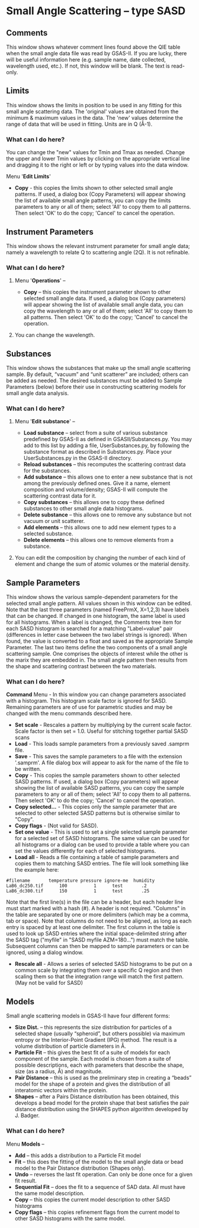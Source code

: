 # Small Angle Scattering – type SASD

## Comments

This window shows whatever comment lines found above the QIE table when the small angle data file was read by GSAS-II. If you are lucky, there will be useful information here (e.g. sample name, date collected, wavelength used, etc.). If not, this window will be blank. The text is read-only.

## Limits

This window shows the limits in position to be used in any fitting for this small angle scattering data. The 'original' values are obtained from the minimum & maximum values in the data. The 'new' values determine the range of data that will be used in fitting. Units are in Q (Å-1).

### What can I do here?

You can change the "new" values for Tmin and Tmax as needed. Change the upper and lower Tmin values by clicking on the appropriate vertical line and dragging it to the right or left or by typing values into the data window.

Menu '**Edit Limits**'

* **Copy** - this copies the limits shown to other selected small angle patterns. If used, a dialog box (Copy Parameters) will appear showing the list of available small angle patterns, you can copy the limits parameters to any or all of them; select 'All' to copy them to all patterns. Then select 'OK' to do the copy; 'Cancel' to cancel the operation.

## Instrument Parameters

This window shows the relevant instrument parameter for small angle data; namely a wavelength to relate Q to scattering angle (2Q). It is not refinable.

### What can I do here?

1. Menu '**Operations**' –

    * **Copy** – this copies the instrument parameter shown to other selected small angle data. If used, a dialog box (Copy parameters) will appear showing the list of available small angle data, you can copy the wavelength to any or all of them; select 'All' to copy them to all patterns. Then select 'OK' to do the copy; 'Cancel' to cancel the operation.

2. You can change the wavelength.

## Substances

This window shows the substances that make up the small angle scattering sample. By default, “vacuum” and “unit scatterer” are included; others can be added as needed. The desired substances must be added to Sample Parameters (below) before their use in constructing scattering models for small angle data analysis.

### What can I do here?

1. Menu '**Edit substance**' –

    * **Load substance** – select from a suite of various substance predefined by GSAS-II as defined in GSASII/Substances.py. You may add to this list by adding a file, UserSubstances.py, by following the substance format as described in Substances.py. Place your UserSubstances.py in the GSAS-II directory.
    * **Reload substances** – this recomputes the scattering contrast data for the substances.
    * **Add substance** – this allows one to enter a new substance that is not among the previously defined ones. Give it a name, element composition and volume/density; GSAS-II will compute the scattering contrast data for it.
    * **Copy substances** – this allows one to copy these defined substances to other small angle data histograms.
    * **Delete substance** – this allows one to remove any substance but not vacuum or unit scatterer.
    * **Add elements** – this allows one to add new element types to a selected substance.
    * **Delete elements** – this allows one to remove elements from a substance.

2. You can edit the composition by changing the number of each kind of element and change the sum of atomic volumes or the material density.

## Sample Parameters

This window shows the various sample-dependent parameters for the selected small angle pattern. All values shown in this window can be edited. Note that the last three parameters (named FreePrmX, X=1,2,3) have labels that can be changed. If changed in one histogram, the same label is used for all histograms. When a label is changed, the Comments tree item for each SASD histogram is searched for a matching "Label=value" pair (differences in letter case between the two label strings is ignored). When found, the value is converted to a float and saved as the appropriate Sample Parameter. The last two items define the two components of a small angle scattering sample. One comprises the objects of interest while the other is the marix they are embedded in. The small angle pattern then results from the shape and scattering contrast between the two materials.

### What can I do here?

**Command** Menu  - In this window you can change parameters associated with a histogram. This histogram scale factor is ignored for SASD. Remaining parameters are of use for parametric studies and may be changed with the menu commands described here.

* **Set scale** - Rescales a pattern by multiplying by the current scale factor. Scale factor is then set = 1.0. Useful for stitching together partial SASD scans
* **Load** - This loads sample parameters from a previously saved .samprm file.
* **Save** - This saves the sample parameters to a file with the extension '.samprm'. A file dialog box will appear to ask for the name of the file to be written.
* **Copy** - This copies the sample parameters shown to other selected SASD patterns. If used, a dialog box (Copy parameters) will appear showing the list of available SASD patterns, you can copy the sample parameters to any or all of them; select 'All' to copy them to all patterns. Then select 'OK' to do the copy; 'Cancel' to cancel the operation.
* **Copy selected...** - This copies only the sample parameter that are selected to other selected SASD patterns but is otherwise similar to "Copy".
* **Copy flags** - (Not valid for SASD).
* **Set one value** - This is used to set a single selected sample parameter for a selected set of SASD histograms. The same value can be used for all histograms or a dialog can be used to provide a table where you can set the values differently for each of selected histograms.
* **Load all** - Reads a file containing a table of sample parameters and copies them to matching SASD entries. The file will look something like the example here:

```
#filename       temperature pressure ignore-me  humidity
LaB6_dc250.tif      100          1      test       .2
LaB6_dc300.tif      150          1      test       .25
```

Note that the first line(s) in the file can be a header, but each header line must start marked with a hash (#). A header is not required. "Columns" in the table are separated by one or more delimiters (which may be a comma, tab or space). Note that columns do not need to be aligned, as long as each entry is spaced by at least one delimiter. The first column in the table is used to look up SASD entries where the initial space-delimited string after the SASD tag ("myfile" in "SASD myfile AZM=180...") must match the table. Subsequent columns can then be mapped to sample parameters or can be ignored, using a dialog window.

* **Rescale all** - Allows a series of selected SASD histograms to be put on a common scale by integrating them over a specific Q region and then scaling them so that the integration range will match the first pattern. (May not be valid for SASD)

## Models

Small angle scattering models in GSAS-II have four different forms:

* **Size Dist.** – this represents the size distribution for particles of a selected shape (usually “spheroid”, but others possible) via maximum entropy or the Interior-Point Gradient (IPG) method. The result is a volume distribution of particle diameters in Å.
* **Particle Fit** – this gives the best fit of a suite of models for each component of the sample. Each model is chosen from a suite of possible descriptions, each with parameters that describe the shape, size (as a radius, Å) and magnitude.
* **Pair Distance** – this is used as the preliminary step in creating a “beads” model for the shape of a protein and gives the distribution of all interatomic vectors within the protein.
* **Shapes** – after a Pairs Distance distribution has been obtained, this develops a bead model for the protein shape that best satisfies the pair distance distribution using the SHAPES python algorithm developed by J. Badger.

### What can I do here?

Menu **Models** –

* **Add** – this adds a distribution to a Particle Fit model
* **Fit** – this does the fitting of the model to the small angle data or bead model to the Pair Distance distribution (Shapes only).
* **Undo** – reverses the last fit operation. Can only be done once for a given fit result.
* **Sequential Fit** – does the fit to a sequence of SAD data. All must have the same model description.
* **Copy** – this copies the current model description to other SASD histograms
* **Copy flags** – this copies refinement flags from the current model to other SASD histograms with the same model.
